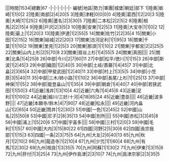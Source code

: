 |||時間|1534|總數|67
-|-|-|-|-|-|-
編號|地區|勢力|軍團|城堡|朝廷|部下
1|陸奧|蛎崎|1|1|0|2
2|陸奧|南部|2|4|20|5
3|陸奧|津軽|0|0|0|0
4|陸奧|葛西|1|2|20|3
5|陸奧|大崎|1|1|25|2
6|陸奧|蘆名|2|3|30|5
7|陸奧|二本松|2|2|5|2
8|陸奧|相馬|2|2|15|4
9|陸奧|戸沢|2|3|5|3
10|陸奧|安東|1|2|5|3
11|陸奧|大宝寺|1|1|0|2
12|陸奧|最上|1|2|20|3
13|陸奧|伊達|1|2|55|5
14|關東|佐竹|2|2|35|4
15|關東|小田|1|2|15|2
16|關東|結城|2|2|20|3
17|關東|古河足利|1|1|95|3
18|關東|千葉|1|1|10|2
19|關東|里見|1|2|5|3
20|關東|那須|1|1|10|2
21|關東|宇都宮|2|2|25|5
22|關東|山内上杉|2|5|70|8
23|關東|扇谷上杉|1|4|55|5
24|關東|真田||||
25|關東|北条|1|4|25|8
26|中部|今川|2|7|60|11
27|中部|松平/徳川|1|1|15|3
28|中部|斯波|1|2|45|3
29|中部|織田|1|2|40|5
30|中部|土岐/斎藤|1|4|45|7
31|中部|北畠|2|3|65|4
32|中部|甲斐武田|1|2|40|11
33|中部|村上|1|3|5|5
34|中部|小笠原|3|5|40|11
35|中部|三木/姉小路|1|1|10|2
36|中部|長尾/上杉|1|1|25|13
37|中部|神保|1|1|5|2
38|中部|能登畠山|1|1|35|4
39|中部|朝倉|1|4|40|7
40|中部|若狭武田|1|1|50|3
41|近畿|浅井|1|3|10|4
42|近畿|六角|1|4|45|6
43|近畿|足利|1|1|100|2
44|近畿|細川/三好/十河|4|18|85|24
45|近畿|豊臣||||
46|近畿|波多野||||
47|近畿|本願寺/鈴木|4|7|90|7
48|近畿|松永||||
49|近畿|河内畠山|1|2|65|4
50|近畿|筒井|1|2|30|3
51|中國|一色|1|2|45|2
52|中國|山名|2|5|50|8
53|中國|尼子|2|8|35|13
54|中國|別所||||
55|中國|赤松|3|3|45|8
56|中國|浦上|1|5|20|6
57|中國|宇喜多||||
58|中國|三村|1|2|0|3
59|中國|毛利|1|1|5|7
60|中國|大内|3|15|80|22
61|四國|河野|2|5|30|6
62|四國|長宗我部|1|1|15|3
63|四國|一条|2|3|75|5
64|九州|大友|2|6|40|13
65|九州|秋月|1|2|10|2
66|九州|龍造寺|1|2|10|4
67|九州|少弐|1|1|60|4
68|九州|有馬|1|2|30|2
69|九州|相良|1|3|35|5
70|九州|阿蘇|1|1|30|2
71|九州|伊東|1|3|15|6
72|九州|肝付|1|3|25|4
73|九州|伊作島津|2|3|10|7
74|九州|島津宗家|2|3|35|5

